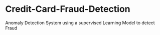 # Credit-Card-Fraud-Detection
Anomaly Detection System using a supervised Learning Model to detect Fraud
